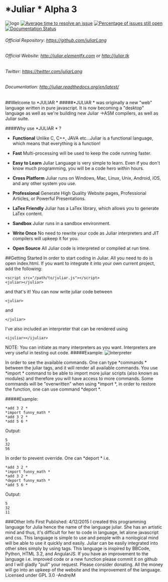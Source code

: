 # *Juliar * Alpha 3
![logo](https://cloud.githubusercontent.com/assets/11934545/9560198/1641db26-4dd6-11e5-8b7d-8aaf54ca2ea1.png)
[![Average time to resolve an issue](http://isitmaintained.com/badge/resolution/juliarLang/juliar.svg)](http://isitmaintained.com/project/juliarLang/juliar "Average time to resolve an issue")
[![Percentage of issues still open](http://isitmaintained.com/badge/open/juliarLang/juliar.svg)](http://isitmaintained.com/project/juliarLang/juliar "Percentage of issues still open")
[![Documentation Status](https://readthedocs.org/projects/juliar/badge/?version=latest)](http://juliar.readthedocs.org/en/latest/?badge=latest)


###### Official Repository: https://github.com/juliarLang
###### Official Website: http://juliar.elementfx.com or http://juliar.tk
###### Twitter: https://twitter.com/juliarLang
###### Documentation: http://juliar.readthedocs.org/en/latest/

##Welcome to *JULIAR *
#####*JULIAR * was originally a new "web" language written in pure javascript. It is now becoming a "desktop" language as well as we're building new Juliar ->ASM compilers, as well as Juliar suite.

####Why use *JULIAR * ?

- __Functional__ Unlike C, C++, JAVA etc...Juliar is a functional language, which means that everything is a function!

- __Fast__ Multi-processing will be used to keep the code running faster.

- __Easy to Learn__ Juliar Language is very simple to learn. Even if you don't know much programming, you will be a code hero within hours.

- __Cross Platform__ Juliar runs on Windows, Mac, Linux, Unix, Android, iOS, and any other system you use.

- __Professional__ Generate High Quality Website pages, Professional Articles, or Powerful Presentations.

- __LaTex Friendly__ Juliar has a LaTex library, which allows you to generate LaTex content.

- __Sandbox__ Juliar runs in a sandbox environment.

- __Write Once__ No need to rewrite your code as Juliar interpreters and JIT compilers will upkeep it for you.

- __Open Source__ All Juliar code is interpreted or compiled at run time.

##Getting Started
In order to start coding in Juliar. All you need to do is open index.html.
If you want to integrate it into your own current project, add the following:

	<script src="/path/to/juliar.js"></script>
	<juliar></juliar>

and that's it! You can now write juliar code between 

	<juliar>
	
and

    </juliar>

I've also included an interpreter that can be rendered using 

	<ijuliar></ijuliar>
	
NOTE: You can initiate as many interpreters as you want.
Interpreters are very useful in testing out code.
#####Example:
![Interpreter](http://i1382.photobucket.com/albums/ah274/andreifundrei/simple_zpsvejpkyu2.png)

In order to see the available commands. One can type *commands *  between the juliar tags, and it will render all available commands.
You use *import * command to be able to import more juliar scripts (also known as modules) and therefore you will have access to more commands. Some commands will be "overwritten" when using *import *, in order to restore the function, one can use command *deport *. 

#####Example:

	*add 3 2 *
	*import funny_math *
	*add 3 2 *
	*add 5 6 *
	
Output:

	5
	32 
	56

In order to prevent override. One can *deport * i.e.

	*add 3 2 *
	*import funny_math *
	*add 3 2 *
	*deport funny_math *
	*add 5 6 *
	
Output:

	5
	32 
	11

###Other Info
First Published: 4/12/2015
	I created this programming language for Julia hence the name of the language juliar.
	She has an artistic mind and thus, it's difficult for her to code in language, let alone javascript and css.
	This language is simple to use and people with a nonlogical mind will be able to use it quickly and easily.
	Juliar can be easily  integrated into other sites simply by using <juliar></juliar> tags.
	This language is inspired by BBCode, Python, HTML 3.2, and AngularJS.
	If you have an improvement to the language i.e. improved code or a new function please commit it on github 
	and I will gladly "pull" your request.
	Please consider donating. All the money will go into an upkeep of the website and the improvement of the language.
	Licensed under GPL 3.0
	-AndreiM
	